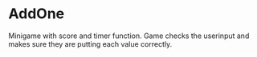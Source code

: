 # AddOne
Minigame with score and timer function. Game checks the userinput and makes sure they are putting each value correctly.
